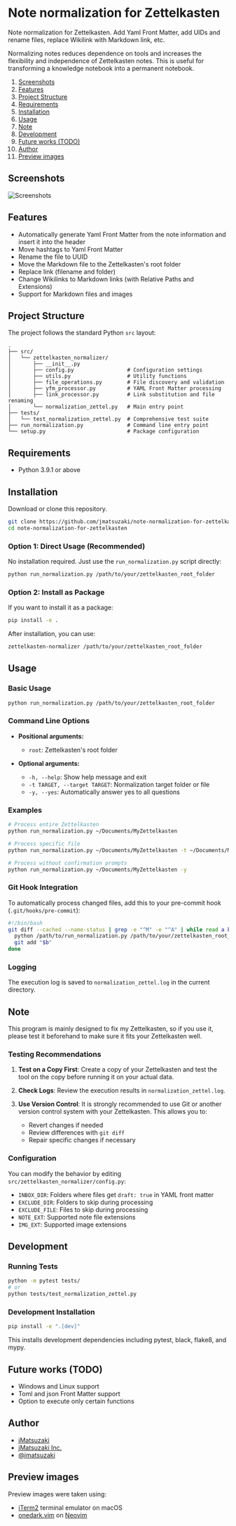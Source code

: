 # Note normalization for Zettelkasten #

Note normalization for Zettelkasten. Add Yaml Front Matter, add UIDs and rename files, replace Wikilink with Markdown link, etc.

Normalizing notes reduces dependence on tools and increases the flexibility and independence of Zettelkasten notes. This is useful for transforming a knowledge notebook into a permanent notebook.

1. [Screenshots](#screenshots)
2. [Features](#features)
3. [Project Structure](#project-structure)
4. [Requirements](#requirements)
5. [Installation](#installation)
6. [Usage](#usage)
7. [Note](#note)
8. [Development](#development)
9. [Future works (TODO)](#future-works-todo)
10. [Author](#author)
11. [Preview images](#preview-images)

## Screenshots ##

![Screenshots](img/readme_screenshots.png)

## Features ##

- Automatically generate Yaml Front Matter from the note information and insert it into the header
- Move hashtags to Yaml Front Matter
- Rename the file to UUID
- Move the Markdown file to the Zettelkasten's root folder
- Replace link (filename and folder)
- Change Wikilinks to Markdown links (with Relative Paths and Extensions)
- Support for Markdown files and images

## Project Structure ##

The project follows the standard Python `src` layout:

```
.
├── src/
│   └── zettelkasten_normalizer/
│       ├── __init__.py
│       ├── config.py                 # Configuration settings
│       ├── utils.py                  # Utility functions
│       ├── file_operations.py        # File discovery and validation
│       ├── yfm_processor.py          # YAML Front Matter processing
│       ├── link_processor.py         # Link substitution and file renaming
│       └── normalization_zettel.py   # Main entry point
├── tests/
│   └── test_normalization_zettel.py  # Comprehensive test suite
├── run_normalization.py              # Command line entry point
└── setup.py                          # Package configuration
```

## Requirements ##

- Python 3.9.1 or above

## Installation ##

Download or clone this repository.

```bash
git clone https://github.com/jmatsuzaki/note-normalization-for-zettelkasten.git
cd note-normalization-for-zettelkasten
```

### Option 1: Direct Usage (Recommended)

No installation required. Just use the `run_normalization.py` script directly:

```bash
python run_normalization.py /path/to/your/zettelkasten_root_folder
```

### Option 2: Install as Package

If you want to install it as a package:

```bash
pip install -e .
```

After installation, you can use:

```bash
zettelkasten-normalizer /path/to/your/zettelkasten_root_folder
```

## Usage ##

### Basic Usage

```bash
python run_normalization.py /path/to/your/zettelkasten_root_folder
```

### Command Line Options

- **Positional arguments:**
  - `root`: Zettelkasten's root folder

- **Optional arguments:**
  - `-h, --help`: Show help message and exit
  - `-t TARGET, --target TARGET`: Normalization target folder or file
  - `-y, --yes`: Automatically answer yes to all questions

### Examples

```bash
# Process entire Zettelkasten
python run_normalization.py ~/Documents/MyZettelkasten

# Process specific file
python run_normalization.py ~/Documents/MyZettelkasten -t ~/Documents/MyZettelkasten/new-note.md

# Process without confirmation prompts
python run_normalization.py ~/Documents/MyZettelkasten -y
```

### Git Hook Integration

To automatically process changed files, add this to your pre-commit hook (`.git/hooks/pre-commit`):

```bash
#!/bin/bash
git diff --cached --name-status | grep -e "^M" -e "^A" | while read a b; do
  python /path/to/run_normalization.py /path/to/your/zettelkasten_root_folder -t "$b" -y
  git add "$b"
done
```

### Logging

The execution log is saved to `normalization_zettel.log` in the current directory.

## Note ##

This program is mainly designed to fix my Zettelkasten, so if you use it, please test it beforehand to make sure it fits your Zettelkasten well.

### Testing Recommendations

1. **Test on a Copy First**: Create a copy of your Zettelkasten and test the tool on the copy before running it on your actual data.

2. **Check Logs**: Review the execution results in `normalization_zettel.log`.

3. **Use Version Control**: It is strongly recommended to use Git or another version control system with your Zettelkasten. This allows you to:
   - Revert changes if needed
   - Review differences with `git diff`
   - Repair specific changes if necessary

### Configuration

You can modify the behavior by editing `src/zettelkasten_normalizer/config.py`:

- `INBOX_DIR`: Folders where files get `draft: true` in YAML front matter
- `EXCLUDE_DIR`: Folders to skip during processing
- `EXCLUDE_FILE`: Files to skip during processing
- `NOTE_EXT`: Supported note file extensions
- `IMG_EXT`: Supported image extensions

## Development ##

### Running Tests

```bash
python -m pytest tests/
# or
python tests/test_normalization_zettel.py
```

### Development Installation

```bash
pip install -e ".[dev]"
```

This installs development dependencies including pytest, black, flake8, and mypy.

## Future works (TODO) ##

- Windows and Linux support
- Toml and json Front Matter support
- Option to execute only certain functions

## Author ##

- [jMatsuzaki](https://jmatsuzaki.com/)
- [jMatsuzaki Inc.](https://jmatsuzaki.com/company)
- [@jmatsuzaki](https://twitter.com/jmatsuzaki)

## Preview images ##

Preview images were taken using:

- [iTerm2](https://iterm2.com/) terminal emulator on macOS
- [onedark.vim](https://github.com/joshdick/onedark.vim) on [Neovim](https://github.com/neovim/neovim)
